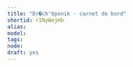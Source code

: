 ```yaml
---
title: "Dr�ch'Oponik - carnet de bord"
shortid: r1NyWojHb
alias: 
model: 
tags: 
node: 
draft: yes
--- 
```

 